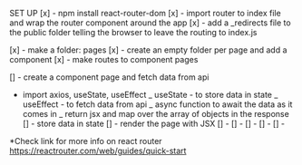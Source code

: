 SET UP
[x] - npm install react-router-dom
[x] - import router to index file and wrap the router component around the app
[x] - add a \_redirects file to the public folder telling the browser to leave the routing to index.js

[x] - make a folder: pages
[x] - create an empty folder per page and add a component
[x] - make routes to component pages

[] - create a component page and fetch data from api

- import axios, useState, useEffect
  _ useState - to store data in state
  _ useEffect - to fetch data from api
  _ async function to await the data as it comes in
  _ return jsx and map over the array of objects in the response
  [] - store data in state
  [] - render the page with JSX
  [] -
  [] -
  [] -
  [] -
  [] -

\*Check link for more info on react router https://reactrouter.com/web/guides/quick-start
